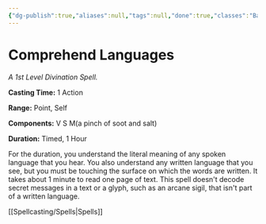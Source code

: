 ```yaml
---
{"dg-publish":true,"aliases":null,"tags":null,"done":true,"classes":"Bard, Sorcerer, Warlock, Wizard,","spellLevel":1,"school":"Divination","source":"PHB","permalink":"/spells/comprehend-languages/","dgHomeLink":false,"dgPassFrontmatter":true}
---
```


# Comprehend Languages
*A 1st Level Divination Spell.*

**Casting Time:** 1 Action

**Range:** Point, Self

**Components:** V S M(a pinch of soot and salt)

**Duration:** Timed, 1 Hour

For the duration, you understand the literal meaning of any spoken language that you hear. You also understand any written language that you see, but you must be touching the surface on which the words are written. It takes about 1 minute to read one page of text.
This spell doesn't decode secret messages in a text or a glyph, such as an arcane sigil, that isn't part of a written language.

[[Spellcasting/Spells|Spells]]